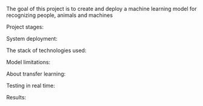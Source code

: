 The goal of this project is to create and deploy a machine learning model for recognizing people, animals and machines

Project stages: 


System deployment: 

The stack of technologies used:

Model limitations:


About transfer learning:

Testing in real time:

Results:
